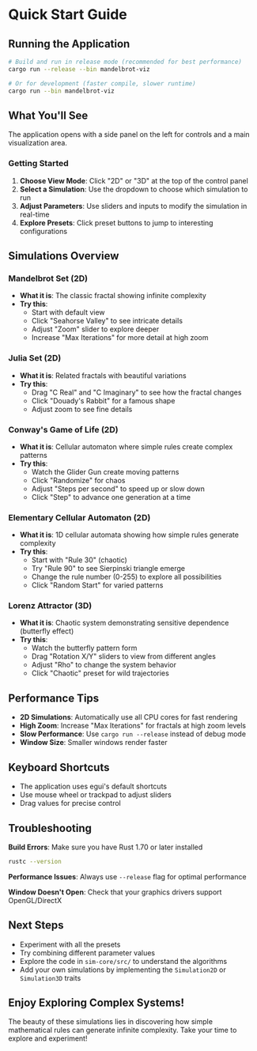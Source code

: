 # Quick Start Guide

## Running the Application

```bash
# Build and run in release mode (recommended for best performance)
cargo run --release --bin mandelbrot-viz

# Or for development (faster compile, slower runtime)
cargo run --bin mandelbrot-viz
```

## What You'll See

The application opens with a side panel on the left for controls and a main visualization area.

### Getting Started

1. **Choose View Mode**: Click "2D" or "3D" at the top of the control panel
2. **Select a Simulation**: Use the dropdown to choose which simulation to run
3. **Adjust Parameters**: Use sliders and inputs to modify the simulation in real-time
4. **Explore Presets**: Click preset buttons to jump to interesting configurations

## Simulations Overview

### Mandelbrot Set (2D)
- **What it is**: The classic fractal showing infinite complexity
- **Try this**:
  - Start with default view
  - Click "Seahorse Valley" to see intricate details
  - Adjust "Zoom" slider to explore deeper
  - Increase "Max Iterations" for more detail at high zoom

### Julia Set (2D)
- **What it is**: Related fractals with beautiful variations
- **Try this**:
  - Drag "C Real" and "C Imaginary" to see how the fractal changes
  - Click "Douady's Rabbit" for a famous shape
  - Adjust zoom to see fine details

### Conway's Game of Life (2D)
- **What it is**: Cellular automaton where simple rules create complex patterns
- **Try this**:
  - Watch the Glider Gun create moving patterns
  - Click "Randomize" for chaos
  - Adjust "Steps per second" to speed up or slow down
  - Click "Step" to advance one generation at a time

### Elementary Cellular Automaton (2D)
- **What it is**: 1D cellular automata showing how simple rules generate complexity
- **Try this**:
  - Start with "Rule 30" (chaotic)
  - Try "Rule 90" to see Sierpinski triangle emerge
  - Change the rule number (0-255) to explore all possibilities
  - Click "Random Start" for varied patterns

### Lorenz Attractor (3D)
- **What it is**: Chaotic system demonstrating sensitive dependence (butterfly effect)
- **Try this**:
  - Watch the butterfly pattern form
  - Drag "Rotation X/Y" sliders to view from different angles
  - Adjust "Rho" to change the system behavior
  - Click "Chaotic" preset for wild trajectories

## Performance Tips

- **2D Simulations**: Automatically use all CPU cores for fast rendering
- **High Zoom**: Increase "Max Iterations" for fractals at high zoom levels
- **Slow Performance**: Use `cargo run --release` instead of debug mode
- **Window Size**: Smaller windows render faster

## Keyboard Shortcuts

- The application uses egui's default shortcuts
- Use mouse wheel or trackpad to adjust sliders
- Drag values for precise control

## Troubleshooting

**Build Errors**: Make sure you have Rust 1.70 or later installed
```bash
rustc --version
```

**Performance Issues**: Always use `--release` flag for optimal performance

**Window Doesn't Open**: Check that your graphics drivers support OpenGL/DirectX

## Next Steps

- Experiment with all the presets
- Try combining different parameter values
- Explore the code in `sim-core/src/` to understand the algorithms
- Add your own simulations by implementing the `Simulation2D` or `Simulation3D` traits

## Enjoy Exploring Complex Systems!

The beauty of these simulations lies in discovering how simple mathematical rules can generate infinite complexity. Take your time to explore and experiment!
